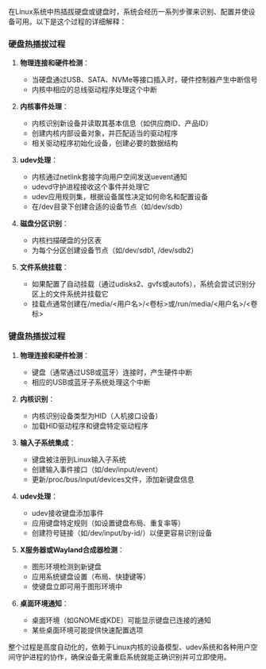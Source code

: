 在Linux系统中热插拔硬盘或键盘时，系统会经历一系列步骤来识别、配置并使设备可用。以下是这个过程的详细解释：

### 硬盘热插拔过程

1. **物理连接和硬件检测**：
   - 当硬盘通过USB、SATA、NVMe等接口插入时，硬件控制器产生中断信号
   - 内核中相应的总线驱动程序处理这个中断

2. **内核事件处理**：
   - 内核识别新设备并读取其基本信息（如供应商ID、产品ID）
   - 创建内核内部设备对象，并匹配适当的驱动程序
   - 相关驱动程序初始化设备，创建必要的数据结构

3. **udev处理**：
   - 内核通过netlink套接字向用户空间发送uevent通知
   - udevd守护进程接收这个事件并处理它
   - udev应用规则集，根据设备属性决定如何命名和配置设备
   - 在/dev目录下创建合适的设备节点（如/dev/sdb）

4. **磁盘分区识别**：
   - 内核扫描硬盘的分区表
   - 为每个分区创建设备节点（如/dev/sdb1, /dev/sdb2）

5. **文件系统挂载**：
   - 如果配置了自动挂载（通过udisks2、gvfs或autofs），系统会尝试识别分区上的文件系统并挂载它
   - 挂载点通常创建在/media/<用户名>/<卷标>或/run/media/<用户名>/<卷标>

### 键盘热插拔过程

1. **物理连接和硬件检测**：
   - 键盘（通常通过USB或蓝牙）连接时，产生硬件中断
   - 相应的USB或蓝牙子系统处理这个中断

2. **内核识别**：
   - 内核识别设备类型为HID（人机接口设备）
   - 加载HID驱动程序和键盘特定驱动程序

3. **输入子系统集成**：
   - 键盘被注册到Linux输入子系统
   - 创建输入事件接口（如/dev/input/event<X>）
   - 更新/proc/bus/input/devices文件，添加新键盘信息

4. **udev处理**：
   - udev接收键盘添加事件
   - 应用键盘特定规则（如设置键盘布局、重复率等）
   - 创建符号链接（如/dev/input/by-id/）以便更容易识别设备

5. **X服务器或Wayland合成器检测**：
   - 图形环境检测到新键盘
   - 应用系统键盘设置（布局、快捷键等）
   - 使键盘立即可用于图形环境中

6. **桌面环境通知**：
   - 桌面环境（如GNOME或KDE）可能显示键盘已连接的通知
   - 某些桌面环境可能提供快速配置选项

整个过程是高度自动化的，依赖于Linux内核的设备模型、udev系统和各种用户空间守护进程的协作，确保设备无需重启系统就能正确识别并可立即使用。